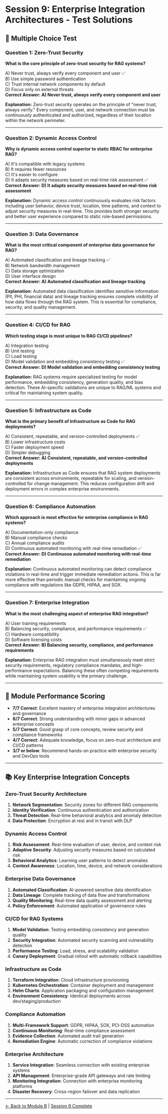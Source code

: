 # Session 9: Enterprise Integration Architectures - Test Solutions

## 📝 Multiple Choice Test

### Question 1: Zero-Trust Security

**What is the core principle of zero-trust security for RAG systems?**

A) Never trust, always verify every component and user ✅  
B) Use simple password authentication  
C) Trust internal network components by default  
D) Focus only on external threats  
**Correct Answer: A) Never trust, always verify every component and user**

**Explanation:** Zero-trust security operates on the principle of "never trust, always verify." Every component, user, and network connection must be continuously authenticated and authorized, regardless of their location within the network perimeter.

---

### Question 2: Dynamic Access Control

**Why is dynamic access control superior to static RBAC for enterprise RAG?**

A) It's compatible with legacy systems  
B) It requires fewer resources  
C) It's easier to configure  
D) It adapts security measures based on real-time risk assessment ✅  
**Correct Answer: D) It adapts security measures based on real-time risk assessment**

**Explanation:** Dynamic access control continuously evaluates risk factors including user behavior, device trust, location, time patterns, and context to adjust security measures in real-time. This provides both stronger security and better user experience compared to static role-based permissions.

---

### Question 3: Data Governance

**What is the most critical component of enterprise data governance for RAG?**

A) Automated classification and lineage tracking ✅  
B) Network bandwidth management  
C) Data storage optimization  
D) User interface design  
**Correct Answer: A) Automated classification and lineage tracking**

**Explanation:** Automated data classification identifies sensitive information (PII, PHI, financial data) and lineage tracking ensures complete visibility of how data flows through the RAG system. This is essential for compliance, security, and quality management.

---

### Question 4: CI/CD for RAG

**Which testing stage is most unique to RAG CI/CD pipelines?**

A) Integration testing  
B) Unit testing  
C) Load testing  
D) Model validation and embedding consistency testing ✅  
**Correct Answer: D) Model validation and embedding consistency testing**

**Explanation:** RAG systems require specialized testing for model performance, embedding consistency, generation quality, and bias detection. These AI-specific validations are unique to RAG/ML systems and critical for maintaining system quality.

---

### Question 5: Infrastructure as Code

**What is the primary benefit of Infrastructure as Code for RAG deployments?**

A) Consistent, repeatable, and version-controlled deployments ✅  
B) Lower infrastructure costs  
C) Faster deployment speed  
D) Simpler debugging  
**Correct Answer: A) Consistent, repeatable, and version-controlled deployments**

**Explanation:** Infrastructure as Code ensures that RAG system deployments are consistent across environments, repeatable for scaling, and version-controlled for change management. This reduces configuration drift and deployment errors in complex enterprise environments.

---

### Question 6: Compliance Automation

**Which approach is most effective for enterprise compliance in RAG systems?**

A) Documentation-only compliance  
B) Manual compliance checks  
C) Annual compliance audits  
D) Continuous automated monitoring with real-time remediation ✅  
**Correct Answer: D) Continuous automated monitoring with real-time remediation**

**Explanation:** Continuous automated monitoring can detect compliance violations in real-time and trigger immediate remediation actions. This is far more effective than periodic manual checks for maintaining ongoing compliance with regulations like GDPR, HIPAA, and SOX.

---

### Question 7: Enterprise Integration

**What is the most challenging aspect of enterprise RAG integration?**

A) User training requirements  
B) Balancing security, compliance, and performance requirements ✅  
C) Hardware compatibility  
D) Software licensing costs  
**Correct Answer: B) Balancing security, compliance, and performance requirements**

**Explanation:** Enterprise RAG integration must simultaneously meet strict security requirements, regulatory compliance mandates, and high-performance expectations. Balancing these often competing requirements while maintaining system usability is the primary challenge.

---

## 🎯 Module Performance Scoring

- **7/7 Correct**: Excellent mastery of enterprise integration architectures and governance
- **6/7 Correct**: Strong understanding with minor gaps in advanced enterprise concepts
- **5/7 Correct**: Good grasp of core concepts, review security and compliance frameworks
- **4/7 Correct**: Adequate knowledge, focus on zero-trust architecture and CI/CD patterns
- **3/7 or below**: Recommend hands-on practice with enterprise security and DevOps tools

---

## 📚 Key Enterprise Integration Concepts

### Zero-Trust Security Architecture
1. **Network Segmentation**: Security zones for different RAG components
2. **Identity Verification**: Continuous authentication and authorization
3. **Threat Detection**: Real-time behavioral analytics and anomaly detection
4. **Data Protection**: Encryption at rest and in transit with DLP

### Dynamic Access Control
1. **Risk Assessment**: Real-time evaluation of user, device, and context risk
2. **Adaptive Security**: Adjusting security measures based on calculated risk
3. **Behavioral Analytics**: Learning user patterns to detect anomalies
4. **Context Awareness**: Location, time, device, and network considerations

### Enterprise Data Governance
1. **Automated Classification**: AI-powered sensitive data identification
2. **Data Lineage**: Complete tracking of data flow and transformations
3. **Quality Monitoring**: Real-time data quality assessment and alerting
4. **Policy Enforcement**: Automated application of governance rules

### CI/CD for RAG Systems
1. **Model Validation**: Testing embedding consistency and generation quality
2. **Security Integration**: Automated security scanning and vulnerability detection
3. **Performance Testing**: Load, stress, and scalability validation
4. **Canary Deployment**: Gradual rollout with automatic rollback capabilities

### Infrastructure as Code
1. **Terraform Integration**: Cloud infrastructure provisioning
2. **Kubernetes Orchestration**: Container deployment and management
3. **Helm Charts**: Application packaging and configuration management
4. **Environment Consistency**: Identical deployments across dev/staging/production

### Compliance Automation
1. **Multi-Framework Support**: GDPR, HIPAA, SOX, PCI-DSS automation
2. **Continuous Monitoring**: Real-time compliance assessment
3. **Evidence Collection**: Automated audit trail generation
4. **Remediation Engine**: Automatic correction of compliance violations

### Enterprise Architecture
1. **Service Integration**: Seamless connection with existing enterprise systems
2. **API Management**: Enterprise-grade API gateways and rate limiting
3. **Monitoring Integration**: Connection with enterprise monitoring platforms
4. **Disaster Recovery**: Cross-region failover and data replication

---

[← Back to Module B](Session9_ModuleB_Enterprise_Architecture.md) | [Session 9 Complete](Session9_Production_RAG_Enterprise_Integration.md)
